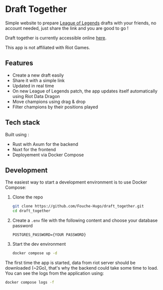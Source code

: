# Draft Together

Simple website to prepare [League of Legends](https://www.leagueoflegends.com) drafts with your friends, no account needed, just share the link and you are good to go !

Draft together is currently accessible online [here](https://draft-together.fouche-hugo.fr/).

This app is not affiliated with Riot Games.

## Features

- Create a new draft easily
- Share it with a simple link
- Updated in real time
- On new League of Legends patch, the app updates itself automatically using Riot Data Dragon
- Move champions using drag & drop
- Filter champions by their positions played

## Tech stack

Built using :

- Rust with Axum for the backend
- Nuxt for the frontend
- Deployement via Docker Compose

## Development

The easiest way to start a development environment is to use Docker Compose:

1. Clone the repo

    ```bash
    git clone https://github.com/Fouche-Hugo/draft_together.git
    cd draft_together
    ```

2. Create a `.env` file with the following content and choose your database password

    ```env
    POSTGRES_PASSWORD={YOUR PASSWORD}
    ```

3. Start the dev environment

    ```bash
    docker compose up -d
    ```

The first time the app is started, data from riot server should be downloaded (~2Go), that's why the backend could take some time to load.
You can see the logs from the application using:

```bash
docker compose logs -f
```
